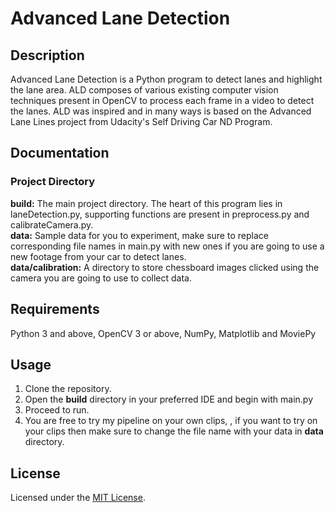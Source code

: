 # Advanced Lane Detection

## Description
Advanced Lane Detection is a Python program to detect lanes and highlight the lane area. ALD composes of various existing computer vision techniques present in OpenCV to process each frame in a video to detect the lanes. ALD was inspired and in many ways is based on the Advanced Lane Lines project from Udacity's Self Driving Car ND Program. 

## Documentation
### Project Directory
**build:** The main project directory. The heart of this program lies in laneDetection.py, supporting functions are present in preprocess.py and calibrateCamera.py. <br/>
**data:** Sample data for you to experiment, make sure to replace corresponding file names in main.py with new ones if you are going to use a new footage from your car to detect lanes. <br/>
**data/calibration:** A directory to store chessboard images clicked using the camera you are going to use to collect data.

## Requirements
Python 3 and above, OpenCV 3 or above, NumPy, Matplotlib and MoviePy

## Usage
1. Clone the repository.
2. Open the **build** directory in your preferred IDE and begin with main.py
3. Proceed to run.
4. You are free to try my pipeline on your own clips, , if you want to try on your clips then make sure to change the file name with your data in **data** directory.

## License
Licensed under the [MIT License](https://github.com/KushalBKusram/AdvancedLaneDetection/blob/master/LICENSE).
